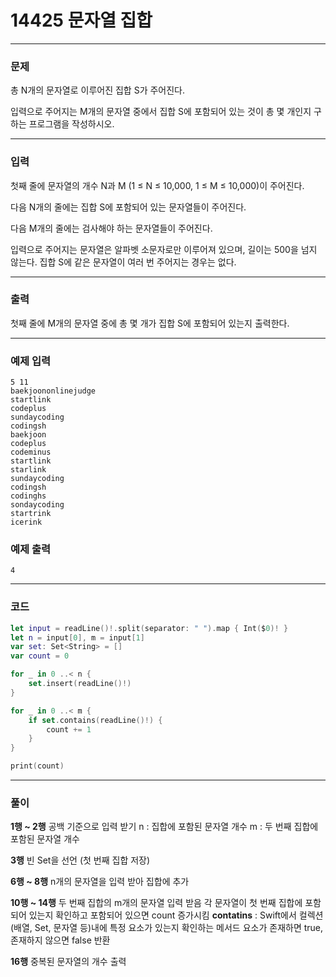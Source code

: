 # 14425 문자열 집합
---
### 문제
총 N개의 문자열로 이루어진 집합 S가 주어진다.

입력으로 주어지는 M개의 문자열 중에서 집합 S에 포함되어 있는 것이 총 몇 개인지 구하는 프로그램을 작성하시오.

---
### 입력
첫째 줄에 문자열의 개수 N과 M (1 ≤ N ≤ 10,000, 1 ≤ M ≤ 10,000)이 주어진다. 

다음 N개의 줄에는 집합 S에 포함되어 있는 문자열들이 주어진다.

다음 M개의 줄에는 검사해야 하는 문자열들이 주어진다.

입력으로 주어지는 문자열은 알파벳 소문자로만 이루어져 있으며, 길이는 500을 넘지 않는다. 집합 S에 같은 문자열이 여러 번 주어지는 경우는 없다.

---
### 출력
첫째 줄에 M개의 문자열 중에 총 몇 개가 집합 S에 포함되어 있는지 출력한다.

---
### 예제 입력
```
5 11
baekjoononlinejudge
startlink
codeplus
sundaycoding
codingsh
baekjoon
codeplus
codeminus
startlink
starlink
sundaycoding
codingsh
codinghs
sondaycoding
startrink
icerink
```
### 예제 출력
```
4
```
---
### 코드
```swift
let input = readLine()!.split(separator: " ").map { Int($0)! }
let n = input[0], m = input[1]
var set: Set<String> = []
var count = 0

for _ in 0 ..< n {
    set.insert(readLine()!)
}

for _ in 0 ..< m {
    if set.contains(readLine()!) {
        count += 1
    }
}

print(count)

```
---
### 풀이
**1행 ~ 2행**
공백 기준으로 입력 받기
n : 집합에 포함된 문자열 개수
m : 두 번째 집합에 포함된 문자열 개수

**3행**
빈 Set을 선언 (첫 번째 집합 저장)

**6행 ~ 8행**
n개의 문자열을 입력 받아 집합에 추가

**10행 ~ 14행**
두 번째 집합의 m개의 문자열 입력 받음
각 문자열이 첫 번째 집합에 포함되어 있는지 확인하고 포함되어 있으면 count 증가시킴
**contatins** : Swift에서 컬렉션 (배열, Set, 문자열 등)내에 특정 요소가 있는지 확인하는 메서드
요소가 존재하면 true, 존재하지 않으면 false 반환

**16행**
중복된 문자열의 개수 출력
